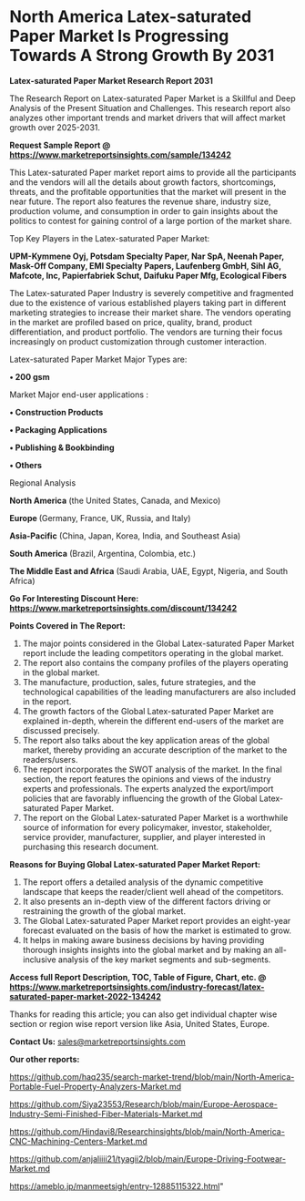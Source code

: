 # North America Latex-saturated Paper Market Is Progressing Towards A Strong Growth By 2031

<strong>Latex-saturated Paper Market Research Report 2031</strong>

The Research Report on Latex-saturated Paper Market is a Skillful and Deep Analysis of the Present Situation and Challenges. This research report also analyzes other important trends and market drivers that will affect market growth over 2025-2031.

<strong>Request Sample Report @ <a href=https://www.marketreportsinsights.com/sample/134242>https://www.marketreportsinsights.com/sample/134242</a></strong>

This Latex-saturated Paper market report aims to provide all the participants and the vendors will all the details about growth factors, shortcomings, threats, and the profitable opportunities that the market will present in the near future. The report also features the revenue share, industry size, production volume, and consumption in order to gain insights about the politics to contest for gaining control of a large portion of the market share.

Top Key Players in the Latex-saturated Paper Market:

<strong>UPM-Kymmene Oyj, Potsdam Specialty Paper, Nar SpA, Neenah Paper, Mask-Off Company, EMI Specialty Papers, Laufenberg GmbH, Sihl AG, Mafcote, Inc, Papierfabriek Schut, Daifuku Paper Mfg, Ecological Fibers</strong>

The Latex-saturated Paper Industry is severely competitive and fragmented due to the existence of various established players taking part in different marketing strategies to increase their market share. The vendors operating in the market are profiled based on price, quality, brand, product differentiation, and product portfolio. The vendors are turning their focus increasingly on product customization through customer interaction.

Latex-saturated Paper Market Major Types are:

<strong>• 200 gsm</strong>

Market Major end-user applications :

<strong>• Construction Products

• Packaging Applications

• Publishing & Bookbinding

• Others</strong>

Regional Analysis

</u><strong><b>North America</b></strong> (the United States, Canada, and Mexico)

<strong><b>Europe </b></strong>(Germany, France, UK, Russia, and Italy)

<strong><b>Asia-Pacific</b></strong> (China, Japan, Korea, India, and Southeast Asia)

<strong><b>South America</b></strong> (Brazil, Argentina, Colombia, etc.)

<strong><b>The Middle East and Africa</b></strong> (Saudi Arabia, UAE, Egypt, Nigeria, and South Africa)

<strong>Go For Interesting Discount Here: <a href=https://www.marketreportsinsights.com/discount/134242>https://www.marketreportsinsights.com/discount/134242</a></strong>

<strong>Points Covered in The Report:</strong>
<ol>
  <li>The major points considered in the Global Latex-saturated Paper Market report include the leading competitors operating in the global market.</li>
  <li>The report also contains the company profiles of the players operating in the global market.</li>
  <li>The manufacture, production, sales, future strategies, and the technological capabilities of the leading manufacturers are also included in the report.</li>
  <li>The growth factors of the Global Latex-saturated Paper Market are explained in-depth, wherein the different end-users of the market are discussed precisely.</li>
  <li>The report also talks about the key application areas of the global market, thereby providing an accurate description of the market to the readers/users.</li>
  <li>The report incorporates the SWOT analysis of the market. In the final section, the report features the opinions and views of the industry experts and professionals. The experts analyzed the export/import policies that are favorably influencing the growth of the Global Latex-saturated Paper Market.</li>
  <li>The report on the Global Latex-saturated Paper Market is a worthwhile source of information for every policymaker, investor, stakeholder, service provider, manufacturer, supplier, and player interested in purchasing this research document.</li>
</ol>
<strong>Reasons for Buying Global Latex-saturated Paper Market Report:</strong>

<ol>
  <li>The report offers a detailed analysis of the dynamic competitive landscape that keeps the reader/client well ahead of the competitors.</li>
  <li>It also presents an in-depth view of the different factors driving or restraining the growth of the global market.</li>
  <li>The Global Latex-saturated Paper Market report provides an eight-year forecast evaluated on the basis of how the market is estimated to grow.</li>
  <li>It helps in making aware business decisions by having providing thorough insights insights into the global market and by making an all-inclusive analysis of the key market segments and sub-segments.</li>
</ol>
<strong>Access full Report Description, TOC, Table of Figure, Chart, etc. @ <a href=https://www.marketreportsinsights.com/industry-forecast/latex-saturated-paper-market-2022-134242>https://www.marketreportsinsights.com/industry-forecast/latex-saturated-paper-market-2022-134242</a></strong>


Thanks for reading this article; you can also get individual chapter wise section or region wise report version like Asia, United States, Europe.

<strong>Contact Us:</strong>
sales@marketreportsinsights.com

<strong>Our other reports:</strong>

<a href=https://github.com/haq235/search-market-trend/blob/main/North-America-Portable-Fuel-Property-Analyzers-Market.md>https://github.com/haq235/search-market-trend/blob/main/North-America-Portable-Fuel-Property-Analyzers-Market.md</a>

<a href=https://github.com/Siya23553/Research/blob/main/Europe-Aerospace-Industry-Semi-Finished-Fiber-Materials-Market.md>https://github.com/Siya23553/Research/blob/main/Europe-Aerospace-Industry-Semi-Finished-Fiber-Materials-Market.md</a>

<a href=https://github.com/Hindavi8/Researchinsights/blob/main/North-America-CNC-Machining-Centers-Market.md>https://github.com/Hindavi8/Researchinsights/blob/main/North-America-CNC-Machining-Centers-Market.md</a>

<a href=https://github.com/anjaliiii21/tyagii2/blob/main/Europe-Driving-Footwear-Market.md>https://github.com/anjaliiii21/tyagii2/blob/main/Europe-Driving-Footwear-Market.md</a>

<a href=https://ameblo.jp/manmeetsigh/entry-12885115322.html>https://ameblo.jp/manmeetsigh/entry-12885115322.html</a>"
